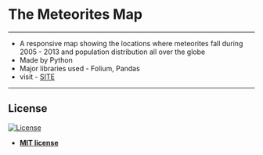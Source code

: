 # The Meteorites Map
---
- A responsive map showing the locations where meteorites fall during 2005 - 2013 and population distribution all over the globe
- Made by Python
- Major libraries used - Folium, Pandas
- visit - [SITE](https://neha037.github.io/The-Meteorites-Map/)

---
## License

[![License](http://img.shields.io/:license-mit-blue.svg?style=flat-square)](http://badges.mit-license.org)

- **[MIT license](http://opensource.org/licenses/mit-license.php)**
